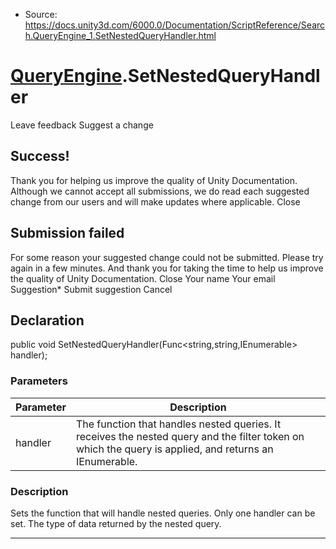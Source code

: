 * Source: https://docs.unity3d.com/6000.0/Documentation/ScriptReference/Search.QueryEngine_1.SetNestedQueryHandler.html

#  [QueryEngine<T0>](https://docs.unity3d.com/6000.0/Documentation/ScriptReference/Search.QueryEngine_1.html).SetNestedQueryHandler
Leave feedback
Suggest a change
## Success!
Thank you for helping us improve the quality of Unity Documentation. Although we cannot accept all submissions, we do read each suggested change from our users and will make updates where applicable.
Close
## Submission failed
For some reason your suggested change could not be submitted. Please <a>try again</a> in a few minutes. And thank you for taking the time to help us improve the quality of Unity Documentation.
Close
Your name Your email Suggestion* Submit suggestion
Cancel
## Declaration
public void SetNestedQueryHandler(Func<string,string,IEnumerable<TNestedQueryData>> handler); 
### Parameters
Parameter | Description  
---|---  
handler | The function that handles nested queries. It receives the nested query and the filter token on which the query is applied, and returns an IEnumerable.  
### Description
Sets the function that will handle nested queries. Only one handler can be set.
<typeparam name="TNestedQueryData">The type of data returned by the nested query.</typeparam>
* * *
